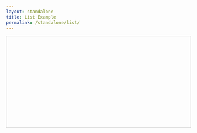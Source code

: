 ```yaml
---
layout: standalone
title: List Example
permalink: /standalone/list/
---
```

<!-- head -->
<link rel="stylesheet" href="{{site.cdn}}{{site.version}}/quill.snow.css">
<style>
  body {
    padding: 25px;
  }
  #editor-container {
    border: 1px solid #ccc;
    height: 250px;
  }
</style>
<!-- head -->
<div id="editor-container"></div>
<!-- script -->
<script src="{{site.katex}}/katex.min.js"></script>
<script src="{{site.cdn}}{{site.version}}/{{site.quill}}"></script>
<script>
  var quill = new Quill('#editor-container', {
    debug: 'info',
    modules: {
      toolbar: [{'list': 'check'}, 'bold'],
    },
    theme: 'snow'
  });
</script>
<!-- script -->
